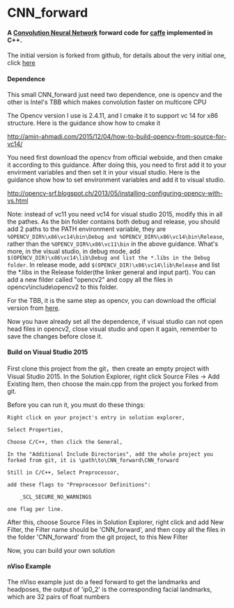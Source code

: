 # CNN_forward
#### A [Convolution Neural Network](https://en.wikipedia.org/wiki/Convolutional_neural_network) forward code for [caffe](http://caffe.berkeleyvision.org/) implemented in C++.

The initial version is forked from github, for details about the very initial one, click [here](https://github.com/ihciah/CNN_forward)

#### Dependence
This small CNN_forward just need two dependence, one is opencv and the other is Intel's TBB which makes convolution faster on multicore CPU

The Opencv version I use is 2.4.11, and I cmake it to support vc 14 for x86 structure.  Here is the guidance show how to cmake it

http://amin-ahmadi.com/2015/12/04/how-to-build-opencv-from-source-for-vc14/

You need first download the opencv from official webside, and then cmake it according to this guidance. After doing this, you need to first add it to your envirment variables and then set it in your visual studio. Here is the guidance show how to set environment variables and add it to visual studio.

http://opencv-srf.blogspot.ch/2013/05/installing-configuring-opencv-with-vs.html

Note: instead of vc11 you need vc14 for visual studio 2015, modify this in all the pathes. As the bin folder contains both debug and release, you should add 2 paths to the PATH environment variable, they are
`%OPENCV_DIR%\x86\vc14\bin\Debug and %OPENCV_DIR%\x86\vc14\bin\Release`,
 rather than the `%OPENCV_DIR%\x86\vc11\bin` in the above guidance. What's more, in the visual studio, in debug mode, add `$(OPENCV_DIR)\x86\vc14\lib\Debug and list the *.libs in the Debug folder`. In release mode, add `$(OPENCV_DIR)\x86\vc14\lib\Release` and list the *.libs in the Release folder(the linker general and input part). You can add a new filder called "opencv2" and copy all the files in opencv\include\opencv2 to this folder.

 For the TBB, it is the same step as opencv, you can download the official version from [here](https://www.threadingbuildingblocks.org).

Now you have already set all the dependence, if visual studio can not open head files in opencv2, close visual studio and open it again, remember to save the changes before close it.


#### Build on Visual Studio 2015

First clone this project from the git，then create an empty project with Visual Studio 2015. In the Solution Explorer, right click Source Files -> Add Existing Item, then choose the main.cpp from the project you forked from git.

Before you can run it, you must do these things:

    Right click on your project's entry in solution explorer,

    Select Properties,

	Choose C/C++, then click the General,

	In the "Additional Include Directories", add the whole project you forked from git, it is \path\to\CNN_forward\CNN_forward

	Still in C/C++, Select Preprocessor,

    add these flags to "Preprocessor Definitions":

        _SCL_SECURE_NO_WARNINGS

    one flag per line.

After this, choose Source Files in Solution Explorer, right click and add New Filter, the Filter name should be 'CNN_forward', and then copy all the files in the folder 'CNN_forward' from the git project, to this New Filter

Now, you can build your own solution

#### nViso Example
The nViso example just do a feed forward to get the landmarks and headposes, the output of 'ip0_2' is the corresponding facial landmarks, which are 32 pairs of float numbers
